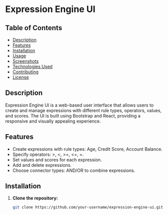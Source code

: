 # Expression Engine UI


## Table of Contents

- [Description](#description)
- [Features](#features)
- [Installation](#installation)
- [Usage](#usage)
- [Screenshots](#screenshots)
- [Technologies Used](#technologies-used)
- [Contributing](#contributing)
- [License](#license)

## Description

Expression Engine UI is a web-based user interface that allows users to create and manage expressions with different rule types, operators, values, and scores. The UI is built using Bootstrap and React, providing a responsive and visually appealing experience.

## Features

- Create expressions with rule types: Age, Credit Score, Account Balance.
- Specify operators: >, <, >=, <=, =.
- Set values and scores for each expression.
- Add and delete expressions.
- Choose connector types: AND/OR to combine expressions.

## Installation

1. **Clone the repository:**

   ```bash
   git clone https://github.com/your-username/expression-engine-ui.git

## 
